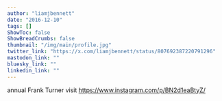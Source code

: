 ```yaml
---
author: "liamjbennett"
date: "2016-12-10"
tags: []
ShowToc: false
ShowBreadCrumbs: false
thumbnail: "/img/main/profile.jpg"
twitter_link: "https://x.com/liamjbennett/status/807692387220791296"
mastodon_link: ""
bluesky_link: ""
linkedin_link: ""
---
```


annual Frank Turner visit https://www.instagram.com/p/BN2d1eaBtyZ/

